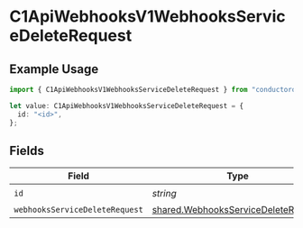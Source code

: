 # C1ApiWebhooksV1WebhooksServiceDeleteRequest

## Example Usage

```typescript
import { C1ApiWebhooksV1WebhooksServiceDeleteRequest } from "conductorone-sdk-typescript/sdk/models/operations";

let value: C1ApiWebhooksV1WebhooksServiceDeleteRequest = {
  id: "<id>",
};
```

## Fields

| Field                                                                                             | Type                                                                                              | Required                                                                                          | Description                                                                                       |
| ------------------------------------------------------------------------------------------------- | ------------------------------------------------------------------------------------------------- | ------------------------------------------------------------------------------------------------- | ------------------------------------------------------------------------------------------------- |
| `id`                                                                                              | *string*                                                                                          | :heavy_check_mark:                                                                                | N/A                                                                                               |
| `webhooksServiceDeleteRequest`                                                                    | [shared.WebhooksServiceDeleteRequest](../../../sdk/models/shared/webhooksservicedeleterequest.md) | :heavy_minus_sign:                                                                                | N/A                                                                                               |